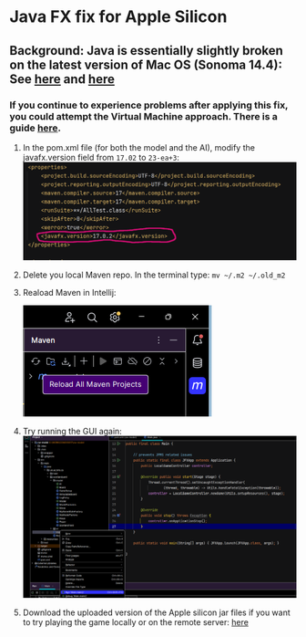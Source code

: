 # Java FX fix for Apple Silicon

## Background: Java is essentially slightly broken on the latest version of Mac OS (Sonoma 14.4): See [here](https://bugs.java.com/bugdatabase/view_bug?bug_id=8327860) and [here](https://blogs.oracle.com/java/post/java-on-macos-14-4)

### If you continue to experience problems after applying this fix, you could attempt the Virtual Machine approach. There is a guide [here](https://github.com/UoB-OOP/COMS10017-2024/blob/main/guides/applesiliconvmguide.md).

1. In the pom.xml file (for both the model and the AI), modify the javafx.version field from ```17.02``` to ```23-ea+3```:
![pom.xml exit](./doc/AppleSiliconJavaFXfix.png)

2. Delete you local Maven repo. In the terminal type: ```mv ~/.m2 ~/.old_m2```

3. Reaload Maven in Intellij:
  
   ![maven reload](./doc/mavenreload.png)

4. Try running the GUI again:
   ![run model](./doc/rungui.png)

5. Download the uploaded version of the Apple silicon jar files if you want to try playing the game locally or on the remote server: [here](https://github.com/UoB-OOP/COMS10017-2024/blob/main/summative/cw-model.md#apple)
